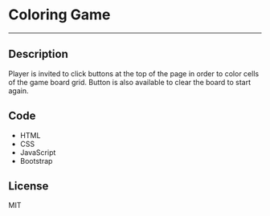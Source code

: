 # Coloring Game
***

## Description
Player is invited to click buttons at the top of the page in order to color cells of the game board grid. Button is also available to clear the board to start again.

## Code
* HTML 
* CSS
* JavaScript
* Bootstrap

## License
MIT





